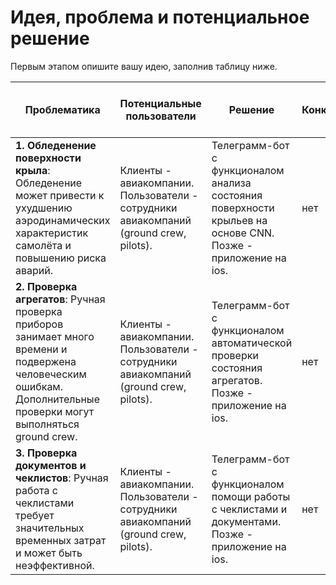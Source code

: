 # Идея, проблема и потенциальное решение

Первым этапом опишите вашу идею, заполнив таблицу ниже.

| Проблематика                                                                                                                                                         | Потенциальные пользователи                                                            | Решение                                                                                                     | Конкуренты | Уникальность решения                                              | Ссылка на видео с демонстрацией продукта |
|----------------------------------------------------------------------------------------------------------------------------------------------------------------------|---------------------------------------------------------------------------------------|-------------------------------------------------------------------------------------------------------------|------------|-------------------------------------------------------------------| ------------- |
| **1. Обледенение поверхности крыла**: Обледенение может привести к ухудшению аэродинамических характеристик самолёта и повышению риска аварий.                       | Клиенты - авиакомпании. Пользователи - сотрудники авиакомпаний (ground crew, pilots). | Телеграмм-бот с функционалом анализа состояния поверхности крыльев на основе CNN. Позже - приложение на ios. | нет        | Автоматизированная система анализа обледенения в реальном времени. | Разместите демонстрацию вашего продукта на любом ресурсе и прикрепите ссылку в документ для просмотра. |
| **2. Проверка агрегатов**: Ручная проверка приборов занимает много времени и подвержена человеческим ошибкам. Дополнительные проверки могут выполняться ground crew. | Клиенты - авиакомпании. Пользователи - сотрудники авиакомпаний (ground crew, pilots). | Телеграмм-бот с функционалом автоматической проверки состояния агрегатов. Позже - приложение на ios.        | нет        | Упрощение и ускорение процесса проверки агрегатов с помощью ИИ.   | Разместите демонстрацию вашего продукта на любом ресурсе и прикрепите ссылку в документ для просмотра. |
| **3. Проверка документов и чеклистов**: Ручная работа с чеклистами требует значительных временных затрат и может быть неэффективной.                                 | Клиенты - авиакомпании. Пользователи - сотрудники авиакомпаний (ground crew, pilots). | Телеграмм-бот с функционалом помощи работы с чеклистами и документами. Позже - приложение на ios.           | нет        | Автоматизация работы с чеклистами, снижение вероятности ошибок.   | Разместите демонстрацию вашего продукта на любом ресурсе и прикрепите ссылку в документ для просмотра. |